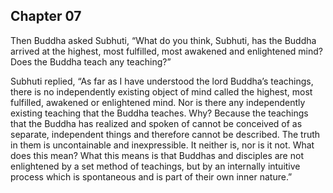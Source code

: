 ## Chapter 07
Then Buddha asked Subhuti, “What do you think, Subhuti, has the Buddha arrived at the highest, most fulfilled, most awakened and enlightened mind? Does the Buddha teach any teaching?”

Subhuti replied, “As far as I have understood the lord Buddha’s teachings, there is no independently existing object of mind called the highest, most fulfilled, awakened or enlightened mind. Nor is there any independently existing teaching that the Buddha teaches. Why? Because the teachings that the Buddha has realized and spoken of cannot be conceived of as separate, independent things and therefore cannot be described. The truth in them is uncontainable and inexpressible. It neither is, nor is it not. What does this mean? What this means is that Buddhas and disciples are not enlightened by a set method of teachings, but by an internally intuitive process which is spontaneous and is part of their own inner nature.”